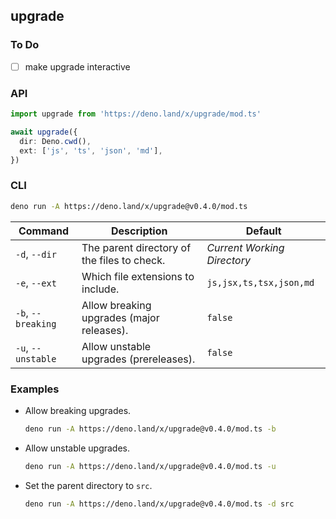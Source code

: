 ## upgrade

### To Do

- [ ] make upgrade interactive

### API

```ts
import upgrade from 'https://deno.land/x/upgrade/mod.ts'

await upgrade({
  dir: Deno.cwd(),
  ext: ['js', 'ts', 'json', 'md'],
})
```

### CLI

```bash
deno run -A https://deno.land/x/upgrade@v0.4.0/mod.ts
```

| Command            | Description                                 | Default                     |
| ------------------ | ------------------------------------------- | --------------------------- |
| `-d`, `--dir`      | The parent directory of the files to check. | _Current Working Directory_ |
| `-e`, `--ext`      | Which file extensions to include.           | `js,jsx,ts,tsx,json,md`     |
| `-b`, `--breaking` | Allow breaking upgrades (major releases).   | `false`                     |
| `-u`, `--unstable` | Allow unstable upgrades (prereleases).      | `false`                     |

### Examples

- Allow breaking upgrades.

  ```bash
  deno run -A https://deno.land/x/upgrade@v0.4.0/mod.ts -b
  ```

- Allow unstable upgrades.

  ```bash
  deno run -A https://deno.land/x/upgrade@v0.4.0/mod.ts -u
  ```

- Set the parent directory to `src`.

  ```bash
  deno run -A https://deno.land/x/upgrade@v0.4.0/mod.ts -d src
  ```
